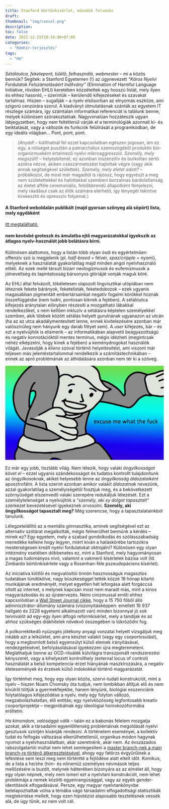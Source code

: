 ```yaml
---
title: Stanford börtönkísérlet, második felvonás
draft: 
thumbnail: "img/cancel.png"
description: 
toc: false
date: 2022-12-25T20:10:00+07:00
categories:
  - "Rémhír-terjesztés"
tags:
  - "HU"
---
```


*Sétálóutca, feketepont, túlélő, felhasználó, webmester* – mi a közös bennük? Segítek: a Stanford Egyetemen (!) az úgynevezett *“Káros Nyelvi Fordulatok Felszámolásáért Indítvány”* (Elimination of Harmful Language Initiative, röviden EHLI) keretében közzétettek egy hosszú listát, mely ilyen és ehhez hasonló, – szerintük – kerülendő kifejezéseket és szavakat tartalmaz. Hiszen – sugallják – a nyelv elsősorban az elnyomás eszköze, ami szigorú cenzúrára szorul. A kiadványt útmutatásnak szánták az egyetem IT részlege számára, így számtalan informatikai referenciát is találunk benne, melyek különösen szórakoztatóak. Nagyvonalúan hozzáteszik ugyan lábjegyzetben, hogy nem feltétlenül várják el a terminológiák azonnali ki- és beiktatását, vagy a változók és funkciók felülírását a programkódban, de egy ideális világban… Pont, pont, pont.

> (*Anyád!* – kiálthatnál fel ezzel kapcsolatban egészen jogosan, ám ez egy, a nőiséget pusztán a patriarchátus szemszögéből produktív bio-organizmusként értelmező nyelvi mikroaggresszió. *Személy, mely megszült!* – helyesbítenél, ez azonban inszenzitív és burkoltan sértő azokra nézve, akiken császármetszést hajtottak végre (vagy akik annak segítségével születtek). *Személy, mely életet adott?* – próbálkozol, de most már magadtól is rájössz, hogy egyrészt a meg nem születettekkel és halottakkal szembeni borzalmas bárdolatlanság az életet afféle ceremoniális, felsőbbrendű állapotként fémjelezni, mely ráadásul csak az élők számára elérhető, így lényegét tekintve kirekesztő és opresszív folyamat.)

#### A Stanford weboldalán publikált (majd gyorsan szőnyeg alá söpört) lista, mely egyébként 

[itt megtalálható](https://archive.ph/aLLFl#selection-769.0-782.0), 

#### nem kevésbé groteszk és ámulatba ejtő magyarázatokkal igyekszik az átlagos nyelv-használót jobb belátásra bírni. 

Különösen alattomos, hogy a listán több olyan ósdi és egyértelműen offenzív szó is megjelenik (pl. *half-breed* = félvér, *spaz/cripple* = nyomi), melyeknek a használatát gyakorlatilag majd minden angol nyelvhasználó elítéli. Az ezek mellé társult bizarr neologizmusok és eufemizmusok a jólneveltség és tapintatosság bársonyos glóriáját vonják maguk köré.

Az EHLI által felvázolt, tökéletesen olajozott lingvisztikai utópiában nem léteznek fekete bárányok, feketelisták, feketedobozok – ezek ugyanis magasabban pigmentált embertársainkat negatív fogalmi körökkel hoznák összefüggésbe (nem tudni, pontosan kiknek a fejében). A sétálóutca kifejezés aránytalan előnyben részesíti a mozgatható lábakkal rendelkezőket, s nem kellően inkluzív a sétálásra képtelen személyekkel szemben, akik többek között sétálás helyett gurulnának ugyanazon az utcán (ha az az utca akadálymentesített lenne, ennek kivitelezésére azonban már valószínűleg nem hányunk egy darab fittyet sem). A *user* kifejezés, bár – és ezt a nyelvújítók is elismerik – az informatikában alapvető beágyazottságú és negatív konnotációktól mentes terminus, mégis idézheti (megintcsak nehéz elképzelni, hogy kinek a fejében) a keménydrogokat használók világát. Javasolják a *kliens* szóval történő helyettesítést, ami viszont már teljesen más jelentéstartalommal rendelkezik a számítástechnikában – ennek az apró problémának az áthidalására azonban nem tér ki a szöveg. 

![kep](/a29.png)


Ez már egy jobb, tisztább világ. Nem létezik, hogy valaki *öngyilkosságot követ el* – ezzel ugyanis szándékosságot és tudatos kontrollt tulajdonítunk az öngyilkosoknak, akiket helyesebb lenne az *öngyilkosság áldozataiként* aposztrofálni. A lista szerint azonban amikor valakit *áldozatnak* nevezünk, azzal gyakorlatilag a személyiségétől fosztjuk meg, és a bekövetkezett szörnyűséget elszenvedő valaki szerepére redukáljuk létezését. Ezt a személytelenséget a nyelvújítók a *“személy, aki xy dolgot tapasztalt”* szerkezet bevezetésével igyekeznek orvosolni. **Személy, aki öngyilkosságot tapasztalt meg?** Még szerencse, hogy a tapasztalatainkból tanulunk.

Lélegzetelállító az a mentális gimnasztika, aminek segítségével ezt az alternatív szótárat megalkották, mégis felmerülhet bennünk a kérdés – minek ez? Egy egyetem, mely a szabad gondolkodás és szólásszabadság menedéke kellene hogy legyen, miért kíván a hatáskörébe tartozókra mesterségesen kreált nyelvi fordulatokat oktrojálni? Különösen egy olyan intézmény esetében döbbenetes ez, mint a Stanford, mely hagyományosan a magas tudományos nívó, valamint a vakmerő kísérletek bázisa volt (ld. Zimbardo börtönkísérlete vagy a Rosenhan-féle pszeudopáciens kísérlet).

Az iniciatíva kiötlői és megvalósítói önnön hasznosságuk magasztos tudatában tündökölve, nagy büszkeséggel tették közzé 18 hónap kitartó munkájának eredményét, melyet egyetlen hét leforgása alatt forgáccsá oltott az internet, s melynek kapcsán most nem maradt más, mint a kínos magyarázkodás és az újratervezés. Némi cinizmussal említi ehhez kapcsolódóan a [Wall Street Journal cikke](https://www.wsj.com/articles/the-stanford-guide-to-acceptable-words-elimination-of-harmful-language-initiative-11671489552), hogy a 15 750 főből álló adminisztrátor-állomány számára (viszonyításképpen: emellett 16 937 hallgató és 2228 egyetemi alkalmazott van) minden bizonnyal jó sok tennivalót ad egy-egy ilyen átfogó reformkísérlet, mely a tandíjak és az ahhoz szükséges diákhitelek növekvő összegében is tükröződni fog.

A polkorrektkedő nyüzsgés jótékony anyagi vonzatai helyett vizsgáljuk meg inkább azt a lelkületet, ami arra késztet valakit (vagy egy csoportosulást), hogy a megbomlott belső egyensúlyt külső elemek irányításával, rendezgetésével, befolyásolásával igyekezzen újra megteremeteni. Megláthatjuk benne az OCD-rituálék külvilágra transzponált rendszerezési kényszerét, vagy a kihelyezett kontrollhely (external locus of control) használatát a belső kompetencia-érzet hiányának maszkírozására, a negatív életesemények és érzések külső indokokkal történő magyarázatát.
  
Így történhet meg, hogy egy olyan közös, szervi-tudati konstrukciót, mint a nyelv – hiszen Noam Chomsky óta tudjuk, nem lombikban állítjuk elő és nem kívülről töltjük a gyermekfejekbe, hanem lényünk, biológiai esszenciánk folytatólagos kifejeződése a nyelv, mely egy folyton változó, megzabolázhatatlan, élő entitás; egy nyelvközösség legfontosabb kreatív csoportprojektje – megpróbálnak egy ideológiai homokozóformába erőltetni. 

*Ha kimondom, valósággá válik* – talán ez a babonás félelem mozgatja azokat, akik a társadalmi egyenlőtlenség problémáinak megoldását nyelvi gesztusok szintjén kívánják rendezni. A történelem eseményei, a kollektív tudat és felfogás változásai elkerülhetetlenül, organikus módon hagynak nyomot a nyelvhasználatban, akár szeretnénk, akár nem. Az évszázados rabszolgatartói múltat nem lehet semlegesíteni a [master branch-nek a main branch-re történő átkeresztelésével](https://www.theserverside.com/feature/Why-GitHub-renamed-its-master-branch-to-main), ahogy egy fatörzs évgyűrűinek a lefestése sem teszi meg nem történtté a fejlődése alatt eltelt időt. Komikus, de a lista a he/she (hím- és nőnemű) személyes névmások teljes mellőzésére is buzdít, melynek hátterében bizonyára az az elmélet áll, hogy egy olyan népnek, mely nem ismeri ezt a nyelvtani konstrukciót, nem lehet problémája a nemek közötti egyenrangúsággal, vagy az egyéb gender-identitások elfogadásával. Persze, egy magyar nyelvtankönyvbe belelapozhattak volna a témába vágó társadalmi elfogadottsági statisztikák megtekintése mellett, hogy ezen hipotézist alaposabb tesztelésnek vessék alá, de úgy tűnik, ez nem volt cél.

